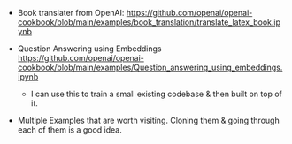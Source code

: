 - Book translater from OpenAI: https://github.com/openai/openai-cookbook/blob/main/examples/book_translation/translate_latex_book.ipynb
- Question Answering using Embeddings https://github.com/openai/openai-cookbook/blob/main/examples/Question_answering_using_embeddings.ipynb
    - I can use this to train a small existing codebase & then built on top of it. 

- Multiple Examples that are worth visiting. Cloning them & going through each of them is a good idea. 
